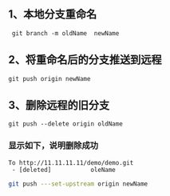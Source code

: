 ## **1、本地分支重命名**

```
 git branch -m oldName  newName
```

## **2、将重命名后的分支推送到远程**

```
git push origin newName
```

## 3、删除远程的旧分支

```
git push --delete origin oldName
```

### 显示如下，说明删除成功

```
To http://11.11.11.11/demo/demo.git
 - [deleted]           oleName
```

```sh
git push ---set-upstream origin newName
```

